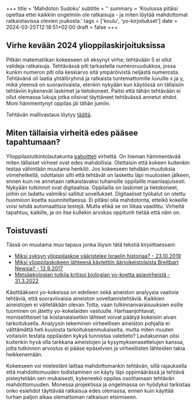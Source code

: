 +++
title = 'Mahdoton Sudoku'
subtitle = ''
summary = 'Koulussa pitäisi opettaa ettei kaikkiin ongelmiin ole ratkaisuja - ja miten löytää mahdottomat ratkaistavissa olevien joukosta.'
tags = ['koulu', 'yo-kirjoitukset']
date = 2024-03-25T12:18:51+02:00
draft = false
+++

## Virhe kevään 2024 ylioppilaskirjoituksissa
Pitkän matematiikan kokeeseen oli eksynyt virhe; tehtävään 5 ei ollut valideja ratkaisuja. Tehtävässä piti tarkastella numeroruudukkoa, jossa kunkin numeron piti olla keskiarvo sitä ympäröivistä neljästä numerosta. Tehtävänä oli laatia yhtälöryhmä ja ratkaista tuntemattomille luvuille x ja y, mikä yleensä on suoraviivaista, etenkin nykyään kun käytössä on tällaisiin tehtäviin kykenevät laskimet ja tietokoneet. Paitsi että tähän tehtävään ei ollut olemassa lukuja jotka olisivat täyttäneet tehtävässä annetut ehdot. Moni hämmentynyt oppilas jäi tähän jumiin.

Tehtävän mallivastaus löytyy [täältä](https://files.mafy.fi/Yo-mallivastaukset/2024K/pmyo_k24.pdf#section*.6).

## Miten tällaisia virheitä edes pääsee tapahtumaan?
Ylioppilastutkintolautakunta [pahoitteli](https://www.hs.fi/kotimaa/art-2000010308578.html) virhettä. On hieman hämmentävää miten tällaiset virheet ovat edes mahdollisia. Olettaisin että kokeen kuitenkin testaa vähintään muutama henkilö. Jos kokeeseen tehdään muutoksia viimehetkellä, odottaisin silti että tehtävät on laskettu läpi muutosten jälkeen, ennen kuin ne annetaan ratkaistavaksi tuhansille oppilaille maanlaajuisesti. Nykyään tutkinnot ovat digitaalisia. Oppilailla on laskimet ja tietokoneet, joihin on ladattu valmiiksi sallitut sovellukset. Digitaaliset työkalut on otettu huomioon koetta suunniteltaessa. Ei pitäisi olla mahdotonta, etteikö kokeille voisi tehdä automaattisia testejä. Mutta ehkä se on liikaa vaadittu. Virheitä tapahtuu, kaikille, ja on itse kullekin arvokas oppitunti tietää että näin on.

## Toistuvasti
Tässä on muutama muu tapaus jonka löysin tätä tekstiä kirjoittaessani:
- [Miksi syksyn ylioppilaskoe vääristelee Israelin historiaa? - 23.10.2019](https://www.seurakuntalainen.fi/blogit/miksi-syksyn-ylioppilaskoe-vaaristelee-israelin-historiaa/)
- [Miksi ylioppilaskokeen lähteenä käytettiin äärioikeistolaista Breitbart Newsia? - 12.9.2017](https://www.hs.fi/kotimaa/art-2000005364174.html)
- [Metsäekologian tutkija kritisoi biologian yo-koetta asiavirheistä - 31.3.2022](https://yle.fi/a/3-12384203)

Käsittääkseni yo-kokeissa on edelleen sekä aineiston analyysia vaativia tehtäviä, että suoraviivaisia aineiston soveltamistehtäviä. Kaikkien aineistojen ei väitetäkään olevan Totta, vaan tulkinnanvaraisuuksien esille tuominen on jätetty yo-kokelaiden vastuulle. Harhaanjohtavat, moniselitteiset tai kiistanalaisetkin lähteet voivat päätyä kokeisiin aivan tarkoituksella. Analyysin tekeminen virheellisen aineiston pohjalta ei välttämättä heti kuulosta tarkoituksenmukaiselta, mutta miten muuten voitaisiin testata oppilaiden kykyä tunnistaa valetieto? Lautakunnan olisi kuitenkin hyvä olla tarkkana aineistojen ja kysymyksenasettelujen kanssa, jotta tutkinnon arvostus ei pääse epäselvien ja virheellisten lähteiden takia heikkenemään.

Kokeeseen voi mielestäni laittaa mahdottomankin tehtävän, sillä rajauksella että mahdottomuuden todistaminen on käyty läpi oppimäärässä ja tehtävä pisteytetään sen mukaisesti, kykeneekö oppilas osoittamaan tehtävän mahdottomuuden. Monessa projektissa ja ongelmassa on hyödyksi tarkistaa onko esiehdot täyttävää ratkaisua edes olemassa, ennen kuin käyttää turhan paljon aikaa olemattoman ratkaisun etsimiseen.